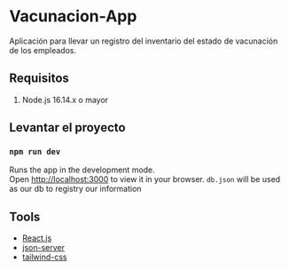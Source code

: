 # Vacunacion-App

Aplicación para llevar un registro del inventario del estado de vacunación de los empleados.

## Requisitos

1. Node.js 16.14.x o mayor

## Levantar el proyecto

### `npm run dev`

Runs the app in the development mode.\
Open [http://localhost:3000](http://localhost:3000) to view it in your browser. `db.json` will be used as our db to registry our information

## Tools

- [React.js](https://reactjs.org/)
- [json-server](https://www.npmjs.com/package/json-server)
- [tailwind-css](https://tailwindcss.com/)
